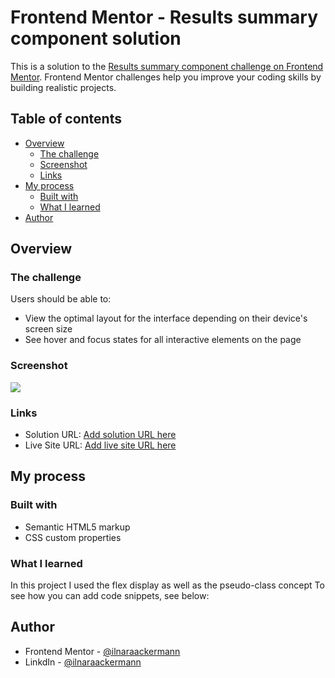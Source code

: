 # Frontend Mentor - Results summary component solution

This is a solution to the [Results summary component challenge on Frontend Mentor](https://www.frontendmentor.io/challenges/results-summary-component-CE_K6s0maV). Frontend Mentor challenges help you improve your coding skills by building realistic projects. 

## Table of contents

- [Overview](#overview)
  - [The challenge](#the-challenge)
  - [Screenshot](#screenshot)
  - [Links](#links)
- [My process](#my-process)
  - [Built with](#built-with)
  - [What I learned](#what-i-learned)
- [Author](#author)

## Overview

### The challenge

Users should be able to:

- View the optimal layout for the interface depending on their device's screen size
- See hover and focus states for all interactive elements on the page

### Screenshot

![](./screenshot.jpg)


### Links

- Solution URL: [Add solution URL here](https://github.com/IlnaraAckermann/results-summary-component-main)
- Live Site URL: [Add live site URL here](https://ilnaraackermann.github.io/results-summary-component-main/)

## My process

### Built with

- Semantic HTML5 markup
- CSS custom properties

### What I learned

In this project I used the flex display as well as the pseudo-class concept
To see how you can add code snippets, see below:

## Author 

- Frontend Mentor - [@ilnaraackermann](https://www.frontendmentor.io/profile/IlnaraAckermann)
- LinkdIn - [@ilnaraackermann](https://www.linkedin.com/in/ilnaraackermann)
